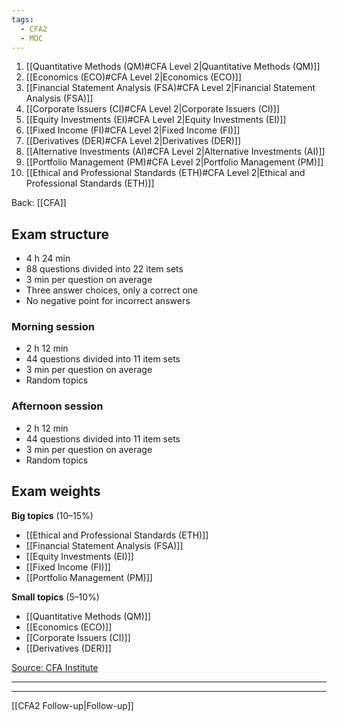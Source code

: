 ```yaml
---
tags:
  - CFA2
  - MOC
---
```


1. [[Quantitative Methods (QM)#CFA Level 2|Quantitative Methods (QM)]]
2. [[Economics (ECO)#CFA Level 2|Economics (ECO)]]
3. [[Financial Statement Analysis (FSA)#CFA Level 2|Financial Statement Analysis (FSA)]]
4. [[Corporate Issuers (CI)#CFA Level 2|Corporate Issuers (CI)]]
5. [[Equity Investments (EI)#CFA Level 2|Equity Investments (EI)]] 
6. [[Fixed Income (FI)#CFA Level 2|Fixed Income (FI)]]
7. [[Derivatives (DER)#CFA Level 2|Derivatives (DER)]]
8. [[Alternative Investments (AI)#CFA Level 2|Alternative Investments (AI)]]
9. [[Portfolio Management (PM)#CFA Level 2|Portfolio Management (PM)]]
10. [[Ethical and Professional Standards (ETH)#CFA Level 2|Ethical and Professional Standards (ETH)]]

Back: [[CFA]]
 
## Exam structure
- 4 h 24 min
- 88 questions divided into 22 item sets
- 3 min per question on average
- Three answer choices, only a correct one
- No negative point for incorrect answers
### Morning session
- 2 h 12 min
- 44 questions divided into 11 item sets
- 3 min per question on average
- Random topics
### Afternoon session
- 2 h 12 min
- 44 questions divided into 11 item sets
- 3 min per question on average
- Random topics


## Exam weights

**Big topics** (10–15%)
- [[Ethical and Professional Standards (ETH)]]
- [[Financial Statement Analysis (FSA)]]
- [[Equity Investments (EI)]]
- [[Fixed Income (FI)]]
- [[Portfolio Management (PM)]]

**Small topics** (5–10%)
- [[Quantitative Methods (QM)]]
- [[Economics (ECO)]]
- [[Corporate Issuers (CI)]]
- [[Derivatives (DER)]]

[Source: CFA Institute](https://www.cfainstitute.org/en/programs/cfa/exam/level-ii)

---




---


[[CFA2 Follow-up|Follow-up]]